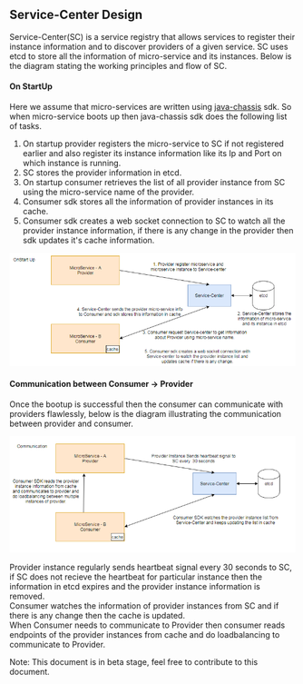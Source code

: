 ## Service-Center Design

Service-Center(SC) is a service registry that allows services to register their instance information and to discover providers of a given service.
SC uses etcd to store all the information of micro-service and its instances. Below is the diagram stating the working principles and flow of SC.

#### On StartUp
Here we assume that micro-services are written using [java-chassis](https://github.com/ServiceComb/java-chassis) sdk. So when micro-service boots up then java-chassis sdk does the following list of tasks.

1. On startup provider registers the micro-service to SC if not registered earlier and also register its instance information like its Ip and Port on which instance is running.
2. SC stores the provider information in etcd.
3. On startup consumer retrieves the list of all provider instance from SC using the micro-service name of the provider.
4. Consumer sdk stores all the information of provider instances in its cache.
5. Consumer sdk creates a web socket connection to SC to watch all the provider instance information, if there is any change in the provider then sdk updates it's cache information.

![Onstartup](/docs/onStartup.PNG)

#### Communication between Consumer -> Provider
Once the bootup is successful then the consumer can communicate with providers flawlessly, below is the diagram illustrating the communication between provider and consumer.

![Commuication](/docs/communication.PNG)

Provider instance regularly sends heartbeat signal every 30 seconds to SC, if SC does not recieve the heartbeat for particular instance then the information in etcd expires and the provider instance information is removed.  
Consumer watches the information of provider instances from SC and if there is any change then the cache is updated.  
When Consumer needs to communicate to Provider then consumer reads endpoints of the provider instances from cache and do loadbalancing to communicate to Provider.

Note: This document is in beta stage, feel free to contribute to this document.
